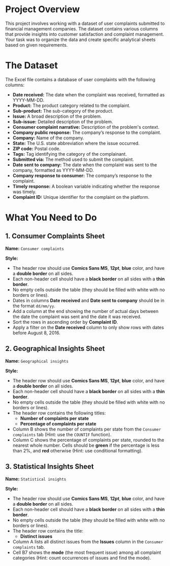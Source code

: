 # Project Overview

This project involves working with a dataset of user complaints submitted to financial management companies. The dataset contains various columns that provide insights into customer satisfaction and complaint management. Your task was to organize the data and create specific analytical sheets based on given requirements.

# The Dataset
 
 The Excel file contains a database of user complaints with the following columns:
 
 - **Date received:** The date when the complaint was received, formatted as YYYY-MM-DD.
 - **Product:** The product category related to the complaint.
 - **Sub-product:** The sub-category of the product.
 - **Issue:** A broad description of the problem.
 - **Sub-issue:** Detailed description of the problem.
 - **Consumer complaint narrative:** Description of the problem's context.
 - **Company public response:** The company’s response to the complaint.
 - **Company:** Name of the company.
 - **State:** The U.S. state abbreviation where the issue occurred.
 - **ZIP code:** Postal code.
 - **Tags:** Tag identifying the category of the complainant.
 - **Submitted via:** The method used to submit the complaint.
 - **Date sent to company:** The date when the complaint was sent to the company, formatted as YYYY-MM-DD.
 - **Company response to consumer:** The company’s response to the complaint.
 - **Timely response:** A boolean variable indicating whether the response was timely.
 - **Complaint ID:** Unique identifier for the complaint on the platform.

 # What You Need to Do
 
 ## 1. **Consumer Complaints Sheet**
 
 **Name:** `Consumer complaints`
 
 **Style:**
 
 - The header row should use **Comics Sans MS**, **12pt**, **blue** color, and have a **double border** on all sides.
 - Each non-header cell should have a **black border** on all sides with a **thin border**.
 - No empty cells outside the table (they should be filled with white with no borders or lines).
 - Dates in columns **Date received** and **Date sent to company** should be in the format `dd/mm/yy`.
 - Add a column at the end showing the number of actual days between the date the complaint was sent and the date it was received.
 - Sort the rows in ascending order by **Complaint ID**.
 - Apply a filter on the **Date received** column to only show rows with dates before August 8, 2016.
 
 ## 2. **Geographical Insights Sheet**
 
 **Name:** `Geographical insights`
 
 **Style:**
 
 - The header row should use **Comics Sans MS**, **12pt**, **blue** color, and have a **double border** on all sides.
 - Each non-header cell should have a **black border** on all sides with a **thin border**.
 - No empty cells outside the table (they should be filled with white with no borders or lines).
 - The header row contains the following titles:
   - **Number of complaints per state**
   - **Percentage of complaints per state**
 - Column B shows the number of complaints per state from the `Consumer complaints` tab (Hint: use the `COUNTIF` function).
 - Column C shows the percentage of complaints per state, rounded to the nearest whole number. Cells should be **green** if the percentage is less than 2%, and **red** otherwise (Hint: use conditional formatting).
 
 ## 3. **Statistical Insights Sheet**
 
 **Name:** `Statistical insights`
 
 **Style:**
 
 - The header row should use **Comics Sans MS**, **12pt**, **blue** color, and have a **double border** on all sides.
 - Each non-header cell should have a **black border** on all sides with a **thin border**.
 - No empty cells outside the table (they should be filled with white with no borders or lines).
 - The header row contains the title:
   - **Distinct issues**
 - Column A lists all distinct issues from the **Issues** column in the `Consumer complaints` tab.
 - Cell B7 shows the **mode** (the most frequent issue) among all complaint categories (Hint: count occurrences of issues and find the mode).
